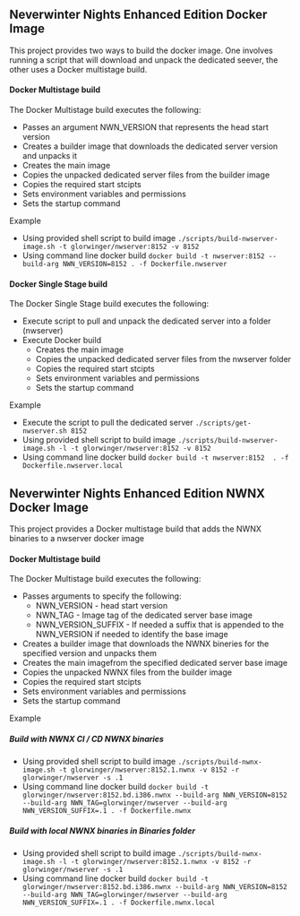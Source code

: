 ## Neverwinter Nights Enhanced Edition Docker Image

This project provides two ways to build the docker image.  One involves running a script that will download and unpack the dedicated seever, the other uses a Docker multistage build.

#### Docker Multistage build

The Docker Multistage build executes the following:

* Passes an argument NWN_VERSION that represents the head start version
* Creates a builder image that downloads the dedicated server version and unpacks it
* Creates the main image
* Copies the unpacked dedicated server files from the builder image
* Copies the required start stcipts
* Sets environment variables and permissions
* Sets the startup command

Example

* Using provided shell script to build image
	`./scripts/build-nwserver-image.sh -t glorwinger/nwserver:8152 -v 8152`
* Using command line docker build
	`docker build -t nwserver:8152 --build-arg NWN_VERSION=8152 . -f Dockerfile.nwserver`

#### Docker Single Stage build

The Docker Single Stage build executes the following:

* Execute script to pull and unpack the dedicated server into a folder (nwserver)
* Execute Docker build
	* Creates the main image
	* Copies the unpacked dedicated server files from the nwserver folder
	* Copies the required start stcipts
	* Sets environment variables and permissions
	* Sets the startup command

Example

* Execute the script to pull the dedicated server
	`./scripts/get-nwserver.sh 8152`
* Using provided shell script to build image
	`./scripts/build-nwserver-image.sh -l -t glorwinger/nwserver:8152 -v 8152`
* Using command line docker build
	`docker build -t nwserver:8152  . -f Dockerfile.nwserver.local`

## Neverwinter Nights Enhanced Edition NWNX Docker Image

This project provides a Docker multistage build that adds the NWNX binaries to a nwserver docker image

#### Docker Multistage build

The Docker Multistage build executes the following:

* Passes arguments to specify the following:
    * NWN_VERSION - head start version
    * NWN_TAG - Image tag of the dedicated server base image
    * NWN_VERSION_SUFFIX - If needed a suffix that is appended to the NWN_VERSION if needed to identify the base image
* Creates a builder image that downloads the NWNX bineries for the specified version and unpacks them
* Creates the main imagefrom the specified dedicated server base image
* Copies the unpacked NWNX files from the builder image
* Copies the required start stcipts
* Sets environment variables and permissions
* Sets the startup command

Example

##### Build with NWNX CI / CD NWNX binaries
* Using provided shell script to build image
	`./scripts/build-nwnx-image.sh -t glorwinger/nwserver:8152.1.nwnx -v 8152 -r glorwinger/nwserver -s .1`
* Using command line docker build
	`docker build -t glorwinger/nwserver:8152.bd.i386.nwnx --build-arg NWN_VERSION=8152 --build-arg NWN_TAG=glorwinger/nwserver --build-arg NWN_VERSION_SUFFIX=.1 . -f Dockerfile.nwnx`

##### Build with local NWNX binaries in Binaries folder

* Using provided shell script to build image
	`./scripts/build-nwnx-image.sh -l -t glorwinger/nwserver:8152.1.nwnx -v 8152 -r glorwinger/nwserver -s .1`
* Using command line docker build
	`docker build -t glorwinger/nwserver:8152.bd.i386.nwnx --build-arg NWN_VERSION=8152 --build-arg NWN_TAG=glorwinger/nwserver --build-arg NWN_VERSION_SUFFIX=.1 . -f Dockerfile.nwnx.local`


